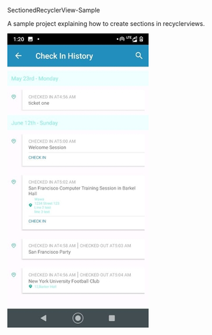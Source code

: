 SectionedRecyclerView-Sample

A sample project explaining how to create sections in recyclerviews.

![SectionedRecyclerView.png](image/screenshot.png)

